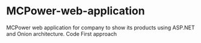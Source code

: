 # MCPower-web-application
MCPower web application for company to show its products using ASP.NET and Onion architecture.
Code First approach

